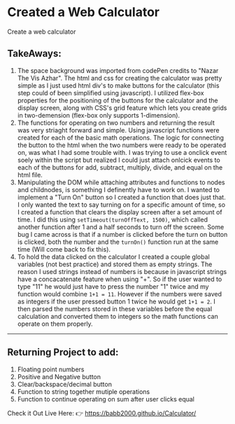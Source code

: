 # Created a Web Calculator
Create a web calculator

TakeAways:
---
1. The space background was imported from codePen credits to "Nazar The Vis Azhar". The html and css for creating the calculator was pretty simple as I just used html div's to make buttons for the calculator (this step could of been simplified using javascript). I utilized flex-box properties for the positioning of the buttons for the calculator and the display screen, along with CSS's grid feature which lets you create grids in two-demension (flex-box only supports 1-dimension).
2. The functions for operating on two numbers and returning the result was very striaght forward and simple. Using javascript functions were created for each of the basic math operations. The logic for connecting the button to the html when the two numbers were ready to be operated on, was what I had some trouble with. I was trying to use a onclick event soely within the script but realized I could just attach onlcick events to each of the buttons for add, subtract, multiply, divide, and equal on the html file. 
3. Manipulating the DOM while attaching attributes and functions to nodes and childnodes, is something I definently have to work on. I wanted to implement a "Turn On" button so I created a function that does just that. I only wanted the text to say turning on for a specific amount of time, so I created a function that clears the display screen after a set amount of time. I did this using `setTimeout(turnOffText, 1500)`, which called another function after 1 and a half seconds to turn off the screen. Some bug I came across is that if a number is clicked before the turn on button is clicked, both the number and the `turnOn()` function run at the same time (Will come back to fix this).
4. To hold the data clicked on the calculator I created a couple global variables (not best practice) and stored them as empty strings. The reason I used strings instead of numbers is because in javascript strings have a concacatenate feature when using "+". So if the user wanted to type "11" he would just have to press the number "1" twice and my function would combine `1+1 = 11`. However if the numbers were saved as integers if the user pressed button 1 twice he would get `1+1 = 2`. I then parsed the numbers stored in these variables before the equal calculation and converted them to integers so the math functions can operate on them properly.

---

## Returning Project to add:
1. Floating point numbers
2. Positive and Negative button
3. Clear/backspace/decimal button
4. Function to string together mutiple operations
5. Function to continue operating on sum after user clicks equal

Check it Out Live Here: :point_right: https://babb2000.github.io/Calculator/
